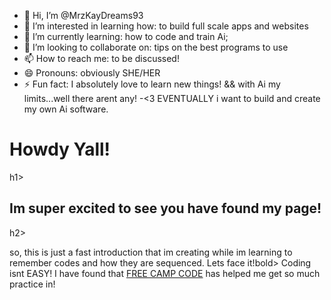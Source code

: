 - 👋 Hi, I’m @MrzKayDreams93
- 👀 I’m interested in learning how: to build full scale apps and websites
- 🌱 I’m currently learning: how to code and train Ai;
- 💞️ I’m looking to collaborate on: tips on the best programs to use
- 📫 How to reach me: to be discussed! 
- 😄 Pronouns: obviously SHE/HER
- ⚡ Fun fact: I absolutely love to learn new things! && with Ai my limits...well there arent any! 
-<3      EVENTUALLY i want to build and create my own Ai software.
<!---
MrzKayDreams93/MrzKayDreams93 is a ✨ special ✨ repository because its `README.md` (this file) appears on your GitHub profile.
You can click the Preview link to take a look at your changes.
--->
<html>
  <body><h1>Howdy Yall!</h1>h1>
  <h2>Im super excited to see you have found my page!</h2>h2>
  <p>so, this is just a fast introduction that im creating while im learning to remember codes and how they are sequenced. <bold> Lets face it!</bold>bold> <italic>Coding isnt <bold>EASY!</bold></italic> I have found that <a href="https://freecampcode.org">FREE CAMP CODE</a> has helped me get so much practice in!
  </p>
  </body>
</html>
